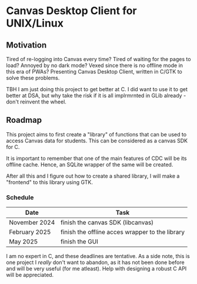 # Canvas Desktop Client for UNIX/Linux
## Motivation
Tired of re-logging into Canvas every time? Tired of waiting for the pages to 
load? Annoyed by no dark mode? Vexed since there is no offline mode in this era
of PWAs? Presenting Canvas Desktop Client, written in C/GTK to solve these 
problems.

TBH I am just doing this project to get better at C. I did want to use it to get
better at DSA, but why take the risk if it is all implrmrnted in GLib already -
don't reinvent the wheel.

## Roadmap
This project aims to first create a "library" of functions that can be used to
access Canvas data for students. This can be considered as a canvas SDK for C.

It is important to remember that one of the main features of CDC will be its
offline cache. Hence, an SQLite wrapper of the same will be created.

After all this and I figure out how to create a shared library, I will make a
"frontend" to this library using GTK.

### Schedule
Date | Task
--|--
November 2024 | finish the canvas SDK (libcanvas)
February 2025 | finish the offline acces wrapper to the library
May 2025 | finish the GUI

I am no expert in C, and these deadlines are tentative. As a side note, this is
one project I *really* don't want to abandon, as it has not been done before and
will be very useful (for me atleast). Help with designing a robust C API will be
appreciated.
